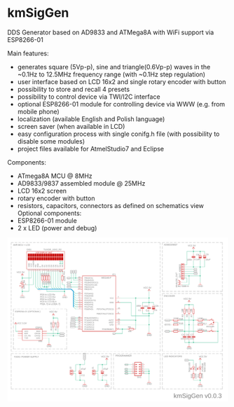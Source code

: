 # kmSigGen
DDS Generator based on AD9833 and ATMega8A with WiFi support via ESP8266-01

Main features:
* generates square (5Vp-p), sine and triangle(0.6Vp-p) waves in the ~0.1Hz to 12.5MHz frequency range (with ~0.1Hz step regulation)
* user interface based on LCD 16x2 and single rotary encoder with button
* possibility to store and recall 4 presets
* possibility to control device via TWI/I2C interface
* optional ESP8266-01 module for controlling device via WWW (e.g. from mobile phone)
* localization (available English and Polish language)
* screen saver (when available in LCD)
* easy configuration process with single conifg.h file (with possibility to disable some modules)
* project files available for AtmelStudio7 and Eclipse 

Components:
* ATmega8A MCU @ 8MHz
* AD9833/9837 assembled module @ 25MHz
* LCD 16x2 screen
* rotary encoder with button
* resistors, capacitors, connectors as defined on schematics view
Optional components:
* ESP8266-01 module
* 2 x LED (power and debug)

![](kmSigGenDoc/kmSigGen.png)
